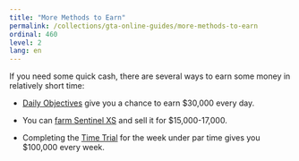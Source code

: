 ```yaml
---
title: "More Methods to Earn"
permalink: /collections/gta-online-guides/more-methods-to-earn
ordinal: 460
level: 2
lang: en
---
```


If you need some quick cash, there are several ways to earn some money in
relatively short time:

- [Daily Objectives](daily-objectives) give you a chance to earn $30,000 every
  day.

- You can [farm Sentinel XS](null) and sell it for $15,000-17,000.

- Completing the [Time Trial](null) for the week under par time gives you
  $100,000 every week.
